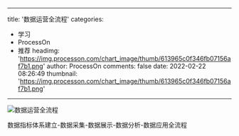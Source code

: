 
---
title: '数据运营全流程'
categories: 
 - 学习
 - ProcessOn
 - 推荐
headimg: 'https://img.processon.com/chart_image/thumb/613965c0f346fb07156af7b1.png'
author: ProcessOn
comments: false
date: 2022-02-22 08:26:49
thumbnail: 'https://img.processon.com/chart_image/thumb/613965c0f346fb07156af7b1.png'
---

<div>   
<img class="thumb" alt="数据运营全流程" src="https://img.processon.com/chart_image/thumb/613965c0f346fb07156af7b1.png" referrerpolicy="no-referrer">
<p>数据指标体系建立-数据采集-数据展示-数据分析-数据应用全流程</p>  
</div>
            